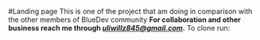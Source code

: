 #Landing page
This is one of the project that am doing in comparison with the other members of BlueDev community
**For collaboration and other business reach me through *uliwillz845@gmail.com*.**
To clone run:
```git clone https://github.com/Hiwson/Landing_page-.git